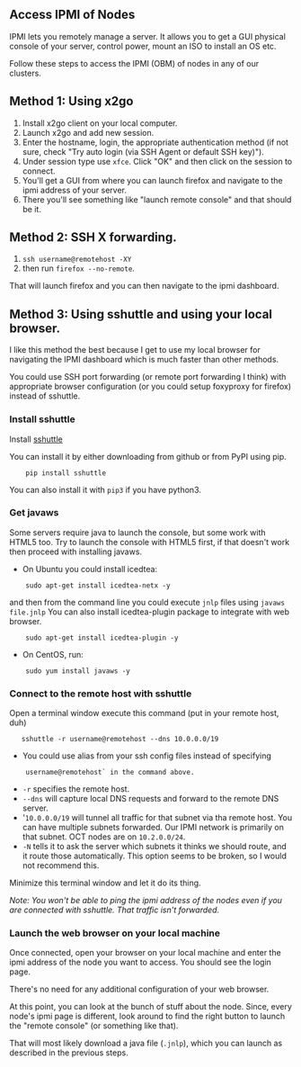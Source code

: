 ## Access IPMI of Nodes

IPMI lets you remotely manage a server. It allows you to get a GUI physical console of your server, control power, mount an ISO to install an OS etc.

Follow these steps to access the IPMI (OBM) of nodes in any of our clusters.

## Method 1: Using x2go

1. Install x2go client on your local computer.
2. Launch x2go and add new session.
3. Enter the hostname, login, the appropriate authentication method (if not sure, check "Try auto login (via SSH Agent or default SSH key)").
4. Under session type use `xfce`. Click "OK" and then click on the session to connect.
5. You'll get a GUI from where you can launch firefox and navigate to the ipmi address of your server.
6. There you'll see something like "launch remote console" and that should be it.

## Method 2: SSH X forwarding.

1. `ssh username@remotehost -XY`
2. then run `firefox --no-remote`.

That will launch firefox and you can then navigate to the ipmi dashboard.

## Method 3: Using sshuttle and using your local browser.

I like this method the best because I get to use my local browser for navigating the IPMI dashboard which is much faster than other methods.

You could use SSH port forwarding (or remote port forwarding I think) with appropriate browser configuration (or you could setup foxyproxy for firefox) instead of sshuttle.

### Install sshuttle

Install [sshuttle](https://github.com/apenwarr/sshuttle#obtaining-sshuttle)

You can install it by either downloading from github or from PyPI using pip.

```shell
    pip install sshuttle
```

You can also install it with `pip3` if you have python3.

### Get javaws

Some servers require java to launch the console, but some work with HTML5 too. Try to launch the console with HTML5 first, if that doesn't work then proceed with installing javaws.

 -  On Ubuntu you could install icedtea:
```shell
    sudo apt-get install icedtea-netx -y
```
  and then from the command line you could execute `jnlp` files using `javaws file.jnlp`
  You can also install icedtea-plugin package to integrate with web browser.
```shell
    sudo apt-get install icedtea-plugin -y
```
 -  On CentOS, run:
```shell
    sudo yum install javaws -y
```

### Connect to the remote host with sshuttle

Open a terminal window execute this command (put in your remote host, duh)

```shell
   sshuttle -r username@remotehost --dns 10.0.0.0/19
```
 -  You could use alias from your ssh config files instead of specifying
```shell
    username@remotehost` in the command above.
```
 -  `-r` specifies the remote host.
 -  `--dns` will capture local DNS requests and forward to the remote DNS server.
 - '`10.0.0.0/19` will tunnel all traffic for that subnet via tha remote host. You can have multiple subnets forwarded. Our IPMI network is primarily on that subnet. OCT nodes are on `10.2.0.0/24`.
 -  `-N` tells it to ask the server which subnets it thinks we should route, and it route those automatically. This option seems to be broken, so I would not recommend this.

Minimize this terminal window and let it do its thing.

*Note: You won't be able to ping the ipmi address of the nodes even if you are connected with sshuttle. That traffic isn't forwarded.*

### Launch the  web browser on your local machine

Once connected, open your browser on your local machine and enter the ipmi address of the node you want to access. You should see the login page.

There's no need for any additional configuration of your web browser.

At this point, you can look at the bunch of stuff about the node. Since, every node's ipmi page is different, look around to find the right button to launch
the "remote console" (or something like that). 

That will most likely download a java file (`.jnlp`), which you can launch as described in the previous steps.
